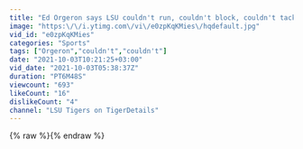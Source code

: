 ```yaml
---
title: "Ed Orgeron says LSU couldn't run, couldn't block, couldn't tackle Box Nix and that was the ballgame"
image: "https:\/\/i.ytimg.com\/vi\/e0zpKqKMies\/hqdefault.jpg"
vid_id: "e0zpKqKMies"
categories: "Sports"
tags: ["Orgeron","couldn't","couldn't"]
date: "2021-10-03T10:21:25+03:00"
vid_date: "2021-10-03T05:38:37Z"
duration: "PT6M48S"
viewcount: "693"
likeCount: "16"
dislikeCount: "4"
channel: "LSU Tigers on TigerDetails"
---
```

{% raw %}{% endraw %}
